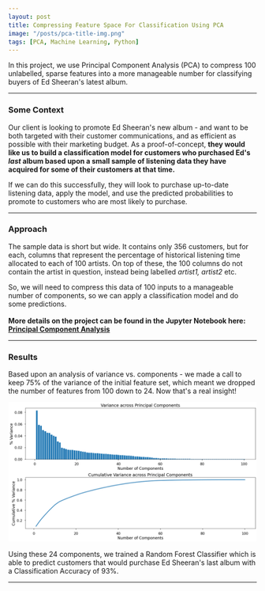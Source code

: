 ```yaml
---
layout: post
title: Compressing Feature Space For Classification Using PCA
image: "/posts/pca-title-img.png"
tags: [PCA, Machine Learning, Python]
---
```


In this project, we use Principal Component Analysis (PCA) to compress 100 unlabelled, sparse features into a more manageable number for classifying buyers of Ed Sheeran's latest album.

---

### Some Context

Our client is looking to promote Ed Sheeran's new album - and want to be both targeted with their customer communications, and as efficient as possible with their marketing budget. As a proof-of-concept, **they would like us to build a classification model for customers who purchased Ed's *last* album based upon a small sample of listening data they have acquired for some of their customers at that time.**

If we can do this successfully, they will look to purchase up-to-date listening data, apply the model, and use the predicted probabilities to promote to customers who are most likely to purchase.

---

### Approach

The sample data is short but wide.  It contains only 356 customers, but for each, columns that represent the percentage of historical listening time allocated to each of 100 artists.  On top of these, the 100 columns do not contain the artist in question, instead being labelled *artist1, artist2* etc.

So, we will need to compress this data of 100 inputs to a manageable number of components, so we can apply a classification model and do some predictions. 
<br>
<br>
**More details on the project can be found in the Jupyter Notebook here: [Principal Component Analysis](https://github.com/ibiene-ds/principal-component-analysis)**

---

### Results

Based upon an analysis of variance vs. components - we made a call to keep 75% of the variance of the initial feature set, which meant we dropped the number of features from 100 down to 24. Now that's a real insight! 

![alt text](/img/posts/pca-variance-plots.png "PCA Variance by Component")

Using these 24 components, we trained a Random Forest Classifier which is able to predict customers that would purchase Ed Sheeran's last album with a Classification Accuracy of 93%.


---


